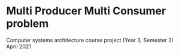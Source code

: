 # Multi Producer Multi Consumer problem #  
Computer systems architecture course project (Year 3, Semester 2)  
April 2021  
